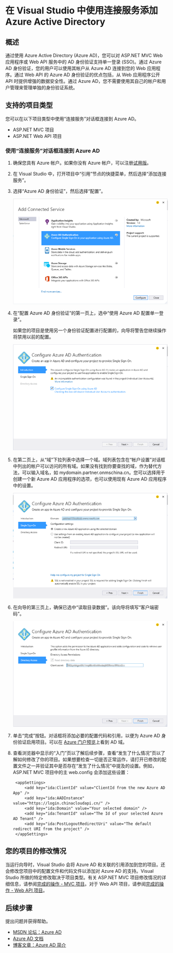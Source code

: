 <properties
    pageTitle="在 Visual Studio 中使用连接服务添加 Azure Active Directory | Azure"
    description="使用 Visual Studio 中“添加连接的服务”对话框添加 Azure Active Directory"
    services="visual-studio-online"
    documentationcenter="na"
    author="TomArcher"
    manager="douge"
    editor="" />
<tags
    ms.assetid="f599de6b-e369-436f-9cdc-48a0165684cb"
    ms.service="active-directory"
    ms.devlang="multiple"
    ms.topic="article"
    ms.tgt_pltfrm="na"
    ms.workload="na"
    ms.date="11/11/2016"
    wacn.date="03/30/2017"
    ms.author="tarcher" />  


# 在 Visual Studio 中使用连接服务添加 Azure Active Directory
## 概述
通过使用 Azure Active Directory (Azure AD)，您可以对 ASP.NET MVC Web 应用程序或 Web API 服务中的 AD 身份验证支持单一登录 (SSO)。通过 Azure AD 身份验证，您的用户可以使用其帐户从 Azure AD 连接到您的 Web 应用程序。通过 Web API 的 Azure AD 身份验证的优点包括，从 Web 应用程序公开 API 时提供增强的数据安全性。通过 Azure AD，您不需要使用其自己的帐户和用户管理来管理单独的身份验证系统。

## 支持的项目类型
您可以在以下项目类型中使用“连接服务”对话框连接到 Azure AD。

- ASP.NET MVC 项目
- ASP.NET Web API 项目

### 使用“连接服务”对话框连接到 Azure AD
1. 确保您具有 Azure 帐户。如果你没有 Azure 帐户，可以注册[试用版](http://go.microsoft.com/fwlink/?LinkId=518146)。
2. 在 Visual Studio 中，打开项目中“引用”节点的快捷菜单，然后选择“添加连接服务”。
3. 选择“Azure AD 身份验证”，然后选择“配置”。
   
    ![选择“添加 Azure AD 身份验证”](./media/vs-azure-tools-connected-services-add-active-directory/connected-services-add-active-directory.png)  

4. 在“配置 Azure AD 身份验证”的第一页上，选中“使用 Azure AD 配置单一登录”。
   
    如果您的项目是使用另一个身份验证配置进行配置的，向导将警告您继续操作将禁用以前的配置。
   
    ![在向导中配置 Azure AD](./media/vs-azure-tools-connected-services-add-active-directory/configure-azure-ad-wizard-1.png)  

5. 在第二页上，从“域”下拉列表中选择一个域。域列表包含在“帐户设置”对话框中列出的帐户可以访问的所有域。如果没有找到你要查找的域，作为替代方法，可以输入域名，如 mydomain.partner.onmschina.cn。您可以选择用于创建一个新 Azure AD 应用程序的选项，也可以使用现有 Azure AD 应用程序中的设置。
   
	![在向导中配置 Azure AD](./media/vs-azure-tools-connected-services-add-active-directory/configure-azure-ad-wizard-2.png)  

6. 在向导的第三页上，确保已选中“读取目录数据”。该向导将填写“客户端密码”。
   
    ![在向导中配置 Azure AD](./media/vs-azure-tools-connected-services-add-active-directory/configure-azure-ad-wizard-3.png)  

7. 单击“完成”按钮。对话框将添加必要的配置代码和引用，以便为 Azure AD 身份验证启用项目。可以在 [Azure 门户预览](http://go.microsoft.com/fwlink/p/?LinkID=525040)上看到 AD 域。
8. 查看浏览器中显示的“入门”页以了解后续步骤，查看“发生了什么情况”页以了解如何修改了你的项目。如果想要检查一切是否正常运作，请打开已修改的配置文件之一并验证其中是否存在“发生了什么情况”中提及的设置。例如，ASP.NET MVC 项目中的主 web.config 会添加这些设置：
   
        <appSettings> 
            <add key="ida:ClientId" value="ClientId from the new Azure AD App" />
            <add key="ida:AADInstance" value="https://login.chinacloudapi.cn/" />
            <add key="ida:Domain" value="Your selected domain" />
            <add key="ida:TenantId" value="The Id of your selected Azure AD Tenant" />
            <add key="ida:PostLogoutRedirectUri" value="The default redirect URI from the project" />
        </appSettings>

## 您的项目的修改情况
当运行向导时，Visual Studio 会将 Azure AD 和关联的引用添加到您的项目。还会修改您项目中的配置文件和代码文件以添加对 Azure AD 的支持。Visual Studio 所做的特定修改取决于项目类型。有关 ASP.NET MVC 项目修改情况的详细信息，请参阅[完成的操作 - MVC 项目](http://go.microsoft.com/fwlink/p/?LinkID=513809)。对于 Web API 项目，请参阅[完成的操作 - Web API 项目](http://go.microsoft.com/fwlink/p/?LinkId=513810)。

## 后续步骤
提出问题并获得帮助。

- [MSDN 论坛：Azure AD](https://social.msdn.microsoft.com/Forums/zh-cn/home?forum=WindowsAzureAD)
- [Azure AD 文档](/documentation/services/identity/)
- [博客文章：Azure AD 简介](http://blogs.msdn.com/b/brunoterkaly/archive/2014/03/03/introduction-to-windows-azure-active-directory.aspx)

<!---HONumber=Mooncake_0320_2017-->
